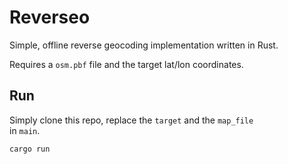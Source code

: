 # Reverseo

Simple, offline reverse geocoding implementation written in Rust. 

Requires a `osm.pbf` file and the target lat/lon coordinates. 

## Run

Simply clone this repo, replace the `target` and the `map_file`  
in `main`. 

`cargo run` 
